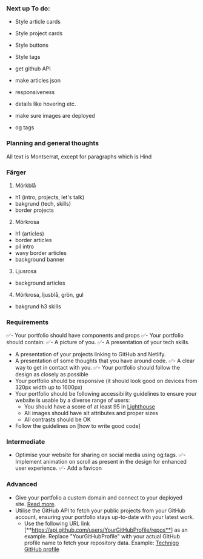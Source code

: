### Next up To do:

- Style article cards
- Style project cards
- Style buttons
- Style tags

- get github API
- make articles json

- responsiveness
- details like hovering etc.
- make sure images are deployed

- og tags

### Planning and general thoughts

All text is Montserrat, except for paragraphs which is Hind

### Färger

1. Mörkblå

- h1 (intro, projects, let's talk)
- bakgrund (tech, skills)
- border projects

2. Mörkrosa

- h1 (articles)
- border articles
- pil intro
- wavy border articles
- background banner

3. Ljusrosa

- background articles

4. Mörkrosa, ljusblå, grön, gul

- bakgrund h3 skills

### Requirements

✅- Your portfolio should have components and props
✅- Your portfolio should contain:
  ✅- A picture of you.
  ✅- A presentation of your tech skills.
  - A presentation of your projects linking to GitHub and Netlify.
  - A presentation of some thoughts that you have around code.
  ✅- A clear way to get in contact with you.
✅- Your portfolio should follow the design as closely as possible
- Your portfolio should be responsive (it should look good on devices from 320px width up to 1600px)
- Your portfolio should be following accessibility guidelines to ensure your website is usable by a diverse range of users:
  - You should have a score of at least 95 in [Lighthouse](https://developer.chrome.com/docs/lighthouse/overview)
  - All images should have alt attributes and proper sizes
  - All contrasts should be OK
- Follow the guidelines on [how to write good code]

### Intermediate

- Optimise your website for sharing on social media using og:tags.
✅- Implement animation on scroll as present in the design for enhanced user experience.
✅- Add a favicon

### Advanced

- Give your portfolio a custom domain and connect to your deployed site. [Read more](https://docs.netlify.com/domains-https/custom-domains/).
- Utilise the GitHub API to fetch your public projects from your GitHub account, ensuring your portfolio stays up-to-date with your latest work.
  - Use the following URL link [**https://api.github.com/users/YourGitHubProfile/repos**] as an example. Replace "YourGitHubProfile" with your actual GitHub profile name to fetch your repository data. Example: [Technigo GitHub profile](https://api.github.com/users/Technigo/repos)
